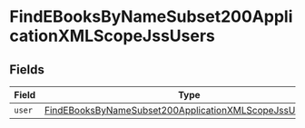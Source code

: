 # FindEBooksByNameSubset200ApplicationXMLScopeJssUsers


## Fields

| Field                                                                                                                                           | Type                                                                                                                                            | Required                                                                                                                                        | Description                                                                                                                                     |
| ----------------------------------------------------------------------------------------------------------------------------------------------- | ----------------------------------------------------------------------------------------------------------------------------------------------- | ----------------------------------------------------------------------------------------------------------------------------------------------- | ----------------------------------------------------------------------------------------------------------------------------------------------- |
| `user`                                                                                                                                          | [FindEBooksByNameSubset200ApplicationXMLScopeJssUsersUser](../../models/operations/findebooksbynamesubset200applicationxmlscopejssusersuser.md) | :heavy_minus_sign:                                                                                                                              | N/A                                                                                                                                             |